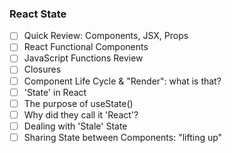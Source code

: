 ### React State

- [ ] Quick Review: Components, JSX, Props
- [ ] React Functional Components
- [ ] JavaScript Functions Review
- [ ] Closures
- [ ] Component Life Cycle & "Render": what is that?
- [ ] 'State' in React
- [ ] The purpose of useState()
- [ ] Why did they call it 'React'?
- [ ] Dealing with 'Stale' State
- [ ] Sharing State between Components: "lifting up"